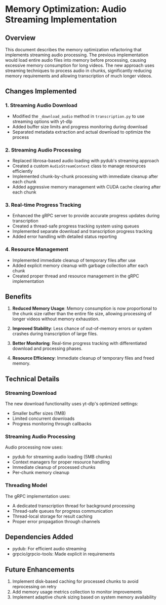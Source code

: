 # Memory Optimization: Audio Streaming Implementation

## Overview

This document describes the memory optimization refactoring that implements streaming audio processing. The previous implementation would load entire audio files into memory before processing, causing excessive memory consumption for long videos. The new approach uses streaming techniques to process audio in chunks, significantly reducing memory requirements and allowing transcription of much longer videos.

## Changes Implemented

### 1. Streaming Audio Download

- Modified the `_download_audio` method in `transcription.py` to use streaming options with yt-dlp
- Added buffer size limits and progress monitoring during download
- Separated metadata extraction and actual download to optimize the process

### 2. Streaming Audio Processing

- Replaced librosa-based audio loading with pydub's streaming approach
- Created a custom `AudioStreamContext` class to manage resources efficiently
- Implemented chunk-by-chunk processing with immediate cleanup after each chunk
- Added aggressive memory management with CUDA cache clearing after each chunk

### 3. Real-time Progress Tracking

- Enhanced the gRPC server to provide accurate progress updates during transcription
- Created a thread-safe progress tracking system using queues
- Implemented separate download and transcription progress tracking
- Added error handling with detailed status reporting

### 4. Resource Management

- Implemented immediate cleanup of temporary files after use
- Added explicit memory cleanup with garbage collection after each chunk
- Created proper thread and resource management in the gRPC implementation

## Benefits

1. **Reduced Memory Usage**: Memory consumption is now proportional to the chunk size rather than the entire file size, allowing processing of longer videos without memory exhaustion.

2. **Improved Stability**: Less chance of out-of-memory errors or system crashes during transcription of large files.

3. **Better Monitoring**: Real-time progress tracking with differentiated download and processing phases.

4. **Resource Efficiency**: Immediate cleanup of temporary files and freed memory.

## Technical Details

### Streaming Download

The new download functionality uses yt-dlp's optimized settings:
- Smaller buffer sizes (1MB)
- Limited concurrent downloads
- Progress monitoring through callbacks

### Streaming Audio Processing

Audio processing now uses:
- pydub for streaming audio loading (5MB chunks)
- Context managers for proper resource handling
- Immediate cleanup of processed chunks
- Per-chunk memory cleanup

### Threading Model

The gRPC implementation uses:
- A dedicated transcription thread for background processing
- Thread-safe queues for progress communication
- Thread-local storage for result caching
- Proper error propagation through channels

## Dependencies Added

- pydub: For efficient audio streaming
- grpcio/grpcio-tools: Made explicit in requirements

## Future Enhancements

1. Implement disk-based caching for processed chunks to avoid reprocessing on retry
2. Add memory usage metrics collection to monitor improvements
3. Implement adaptive chunk sizing based on system memory availability